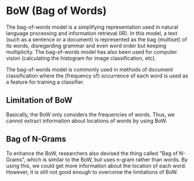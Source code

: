 # BoW (Bag of Words)

The bag-of-words model is a simplifying representation used in natural language processing and information retrieval (IR). In this model, a text (such as a sentence or a document) is represented as the bag (multiset) of its words, disregarding grammar and even word order but keeping multiplicity. The bag-of-words model has also been used for computer vision (calculating the histogram for image classification, etc).

The bag-of-words model is commonly used in methods of document classification where the (frequency of) occurrence of each word is used as a feature for training a classifier.

## Limitation of BoW

Basically, the BoW only considers the frequencies of words. Thus, we cannot extract information about locations of words by using BoW.

## Bag of N-Grams

To enhance the BoW, researchers also devised the thing called "Bag of N-Grams", which is similar to the BoW, but uses n-gram rather than words. By using this, we could get more information about the location of each word. However, it is still not good enough to overcome the limitations of BoW.
